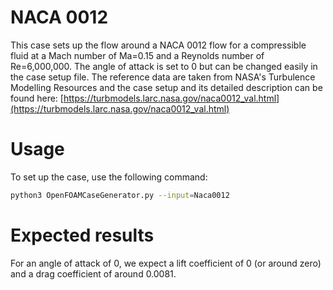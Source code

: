 # NACA 0012

This case sets up the flow around a NACA 0012 flow for a compressible fluid at a Mach number of Ma=0.15 and a Reynolds number of Re=6,000,000. The angle of attack is set to 0 but can be changed easily in the case setup file. The reference data are taken from NASA's Turbulence Modelling Resources and the case setup and its detailed description can be found here: [https://turbmodels.larc.nasa.gov/naca0012_val.html](https://turbmodels.larc.nasa.gov/naca0012_val.html)

# Usage

To set up the case, use the following command:

```bash
python3 OpenFOAMCaseGenerator.py --input=Naca0012
```

# Expected results

For an angle of attack of 0, we expect a lift coefficient of 0 (or around zero) and a drag coefficient of around 0.0081.
